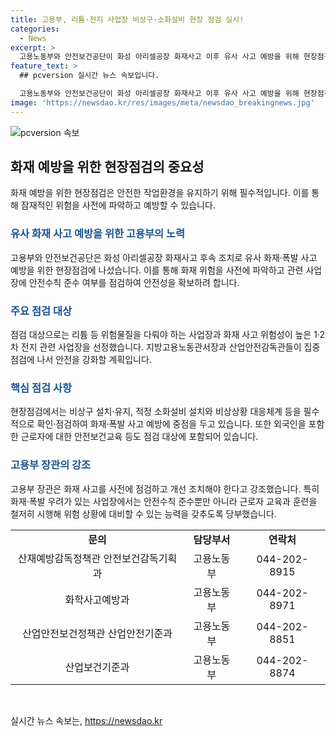 ```yaml
---
title: 고용부, 리튬·전지 사업장 비상구·소화설비 현장 점검 실시!
categories:
  - News
excerpt: >
  고용노동부와 안전보건공단이 화성 아리셀공장 화재사고 이후 유사 사고 예방을 위해 현장점검에 착수했다. 이 점검은 리튬과 전지 사업장을 대상으로 하며, 비상구, 소화설비, 안전수칙 준수 여부를 중점으로 확인할 것이다. 또한 외국인 노동자를 포함한 안전보건교육 및 안전수칙 이행을 강조하며, 위험한 화학물질을 다루는 사업장은 사전 안전점검을 강조하고 개선을 촉구했다.
feature_text: >
  ## pcversion 실시간 뉴스 속보입니다.

  고용노동부와 안전보건공단이 화성 아리셀공장 화재사고 이후 유사 사고 예방을 위해 현장점검에 착수했다. 이 점검은 리튬과 전지 사업장을 대상으로 하며, 비상구, 소화설비, 안전수칙 준수 여부를 중점으로 확인할 것이다. 또한 외국인 노동자를 포함한 안전보건교육 및 안전수칙 이행을 강조하며, 위험한 화학물질을 다루는 사업장은 사전 안전점검을 강조하고 개선을 촉구했다.
image: 'https://newsdao.kr/res/images/meta/newsdao_breakingnews.jpg'
---
```


<p><img src="https://newsdao.kr/res/images/meta/newsdao_breakingnews.jpg" alt="pcversion 속보" /></p>

<h2 data-ke-size="size26">화재 예방을 위한 현장점검의 중요성</h2>

<p data-ke-size="size16">화재 예방을 위한 현장점검은 안전한 작업환경을 유지하기 위해 필수적입니다. 이를 통해 잠재적인 위험을 사전에 파악하고 예방할 수 있습니다.</p>

<h3><b><span style="color: #1a5490;">유사 화재 사고 예방을 위한 고용부의 노력</span></b></h3>

<p data-ke-size="size16">고용부와 안전보건공단은 화성 아리셀공장 화재사고 후속 조치로 유사 화재·폭발 사고 예방을 위한 현장점검에 나섰습니다. 이를 통해 화재 위험을 사전에 파악하고 관련 사업장에 안전수칙 준수 여부를 점검하여 안전성을 확보하려 합니다.</p>

<h3><b><span style="color: #1a5490;">주요 점검 대상</span></b></h3>

<p data-ke-size="size16">점검 대상으로는 리튬 등 위험물질을 다뤄야 하는 사업장과 화재 사고 위험성이 높은 1·2차 전지 관련 사업장을 선정했습니다. 지방고용노동관서장과 산업안전감독관들이 집중 점검에 나서 안전을 강화할 계획입니다.</p>

<h3><b><span style="color: #1a5490;">핵심 점검 사항</span></b></h3>

<p data-ke-size="size16">현장점검에서는 비상구 설치·유지, 적정 소화설비 설치와 비상상황 대응체계 등을 필수적으로 확인·점검하여 화재·폭발 사고 예방에 중점을 두고 있습니다. 또한 외국인을 포함한 근로자에 대한 안전보건교육 등도 점검 대상에 포함되어 있습니다.</p>

<h3><b><span style="color: #1a5490;">고용부 장관의 강조</span></b></h3>

<p data-ke-size="size16">고용부 장관은 화재 사고를 사전에 점검하고 개선 조치해야 한다고 강조했습니다. 특히 화재·폭발 우려가 있는 사업장에서는 안전수칙 준수뿐만 아니라 근로자 교육과 훈련을 철저히 시행해 위험 상황에 대비할 수 있는 능력을 갖추도록 당부했습니다.</p>

<table>
    <tbody>
        <tr>
            <td style="text-align: center; height: 17px;"><b>문의</b></td>
            <td style="text-align: center; height: 17px;"><b>담당부서</b></td>
            <td style="text-align: center; height: 17px;"><b>연락처</b></td>
        </tr>
        <tr>
            <td style="text-align: center; height: 17px;">산재예방감독정책관 안전보건감독기획과</td>
            <td style="text-align: center; height: 17px;">고용노동부</td>
            <td style="text-align: center; height: 17px;">044-202-8915</td>
        </tr>
        <tr>
            <td style="text-align: center; height: 17px;">화학사고예방과</td>
            <td style="text-align: center; height: 17px;">고용노동부</td>
            <td style="text-align: center; height: 17px;">044-202-8971</td>
        </tr>
        <tr>
            <td style="text-align: center; height: 17px;">산업안전보건정책관 산업안전기준과</td>
            <td style="text-align: center; height: 17px;">고용노동부</td>
            <td style="text-align: center; height: 17px;">044-202-8851</td>
        </tr>
        <tr>
            <td style="text-align: center; height: 17px;">산업보건기준과</td>
            <td style="text-align: center; height: 17px;">고용노동부</td>
            <td style="text-align: center; height: 17px;">044-202-8874</td>
        </tr>
    </tbody>
</table>

<p data-ke-size="size16">&nbsp;</p>
실시간 뉴스 속보는, <a href="https://newsdao.kr" rel="dofollow">https://newsdao.kr</a>


